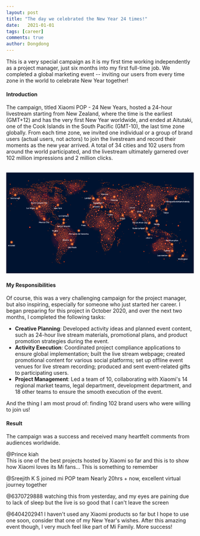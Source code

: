 ```yaml
---
layout: post
title: "The day we celebrated the New Year 24 times!"
date:   2021-01-01
tags: [career]
comments: true
author: Dongdong
---
```


This is a very special campaign as it is my first time working independently as a project manager, just six months into my first full-time job. We completed a global marketing event -- inviting our users from every time zone in the world to celebrate New Year together!

<h4>Introduction</h4>
The campaign, titled Xiaomi POP - 24 New Years, hosted a 24-hour livestream starting from New Zealand, where the time is the earliest (GMT+12) and has the very first New Year worldwide, and ended at Aitutaki, one of the Cook Islands in the South Pacific (GMT-10), the last time zone globally. From each time zone, we invited one individual or a group of brand users (actual users, not actors) to join the livestream and record their moments as the new year arrived. A total of 34 cities and 102 users from around the world participated, and the livestream ultimately garnered over 102 million impressions and 2 million clicks.<br>
<br>

![Cities participating in the livestreaming](https://github.com/CeciliaZhu1997/CeciliaZhu1997.github.io/blob/master/images/24newyears/%20Cities%20participating%20in%20the%20livestreaming.png "Cities participating in the livestreaming")

<h4>My Responsibilities</h4>
Of course, this was a very challenging campaign for the project manager, but also inspiring, especially for someone who just started her career. I began preparing for this project in October 2020, and over the next two months, I completed the following tasks:

- **Creative Planning**: Developed activity ideas and planned event content, such as 24-hour live stream materials, promotional plans, and product promotion strategies during the event.
- **Activity Execution**: Coordinated project compliance applications to ensure global implementation; built the live stream webpage; created promotional content for various social platforms; set up offline event venues for live stream recording; produced and sent event-related gifts to participating users.
- **Project Management**: Led a team of 10, collaborating with Xiaomi's 14 regional market teams, legal department, development department, and 18 other teams to ensure the smooth execution of the event.

And the thing I am most proud of: finding 102 brand users who were willing to join us! 

<h4>Result</h4>
The campaign was a success and received many heartfelt comments from audiences worldwide.

@Prince kiah<br>
This is one of the best projects hosted by Xiaomi so far and this is to show how Xiaomi loves its Mi fans... This is something to remember

@Sreejith K S
joined mi POP team Nearly 20hrs + now, excellent virtual journey together

@6370729888
watching this from yesterday, and my eyes are paining due to lack of sleep but the live is so good
that I can't leave the screen

@6404202941
I haven't used any Xiaomi products so far but I hope to use one soon, consider that one of my New Year's wishes. After this amazing event though, I very much feel like part of Mi Family.
More success!
